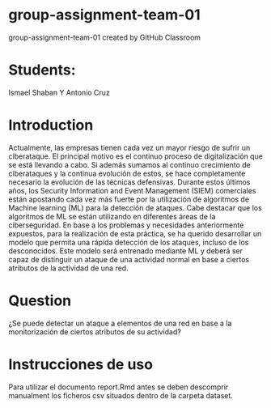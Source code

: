 # group-assignment-team-01
group-assignment-team-01 created by GitHub Classroom
# Students:
Ismael Shaban Y Antonio Cruz
# Introduction
Actualmente, las empresas tienen cada vez un mayor riesgo de sufrir un ciberataque. El principal motivo es el continuo proceso de digitalización que se está llevando a cabo. Si además sumamos al continuo crecimiento de ciberataques y la continua evolución de estos, se hace completamente necesario la evolución de las técnicas defensivas.
Durante estos últimos años, los Security Information and Event Management (SIEM) comerciales están apostando cada vez más fuerte por la utilización de algoritmos de Machine learning (ML) para la detección de ataques. Cabe destacar que los algoritmos de ML se están utilizando en diferentes áreas de la ciberseguridad.
En base a los problemas y necesidades anteriormente expuestos, para la realización de esta práctica, se ha querido desarrollar un modelo que permita una rápida detección de los ataques, incluso de los desconocidos. Este modelo será entrenado mediante ML y deberá ser capaz de distinguir un ataque de una actividad normal en base a ciertos atributos de la actividad de una red.
# Question
¿Se puede detectar un ataque a elementos de una red en base a la monitorización de ciertos atributos de su actividad?

# Instrucciones de uso
Para utilizar el documento report.Rmd antes se deben descomprir manualment los ficheros csv situados dentro de la carpeta dataset.
